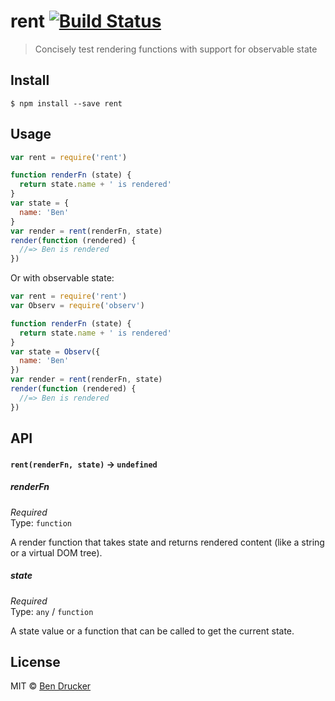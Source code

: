 # rent [![Build Status](https://travis-ci.org/bendrucker/rent.svg?branch=master)](https://travis-ci.org/bendrucker/rent)

> Concisely test rendering functions with support for observable state


## Install

```
$ npm install --save rent
```


## Usage

```js
var rent = require('rent')

function renderFn (state) {
  return state.name + ' is rendered'
}
var state = {
  name: 'Ben'
}
var render = rent(renderFn, state)
render(function (rendered) {
  //=> Ben is rendered
})
```

Or with observable state:

```js
var rent = require('rent')
var Observ = require('observ')

function renderFn (state) {
  return state.name + ' is rendered'
}
var state = Observ({
  name: 'Ben'
})
var render = rent(renderFn, state)
render(function (rendered) {
  //=> Ben is rendered
})
```

## API

#### `rent(renderFn, state)` -> `undefined`

##### renderFn

*Required*  
Type: `function`

A render function that takes state and returns rendered content (like a string or a virtual DOM tree).

##### state


*Required*  
Type: `any` / `function`

A state value or a function that can be called to get the current state.

## License

MIT © [Ben Drucker](http://bendrucker.me)
